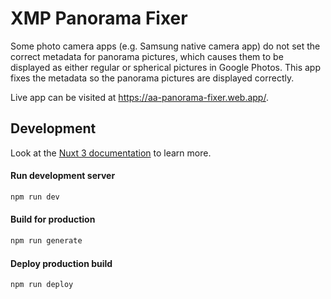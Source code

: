 # XMP Panorama Fixer

Some photo camera apps (e.g. Samsung native camera app) do not set the correct metadata for panorama pictures, which causes them to be displayed as either regular or spherical pictures in Google Photos. This app fixes the metadata so the panorama pictures are displayed correctly.

Live app can be visited at https://aa-panorama-fixer.web.app/.

## Development
Look at the [Nuxt 3 documentation](https://nuxt.com/docs/getting-started/introduction) to learn more.

#### Run development server
```bash
npm run dev
```

#### Build for production
```bash
npm run generate
```

#### Deploy production build
```bash
npm run deploy
```
